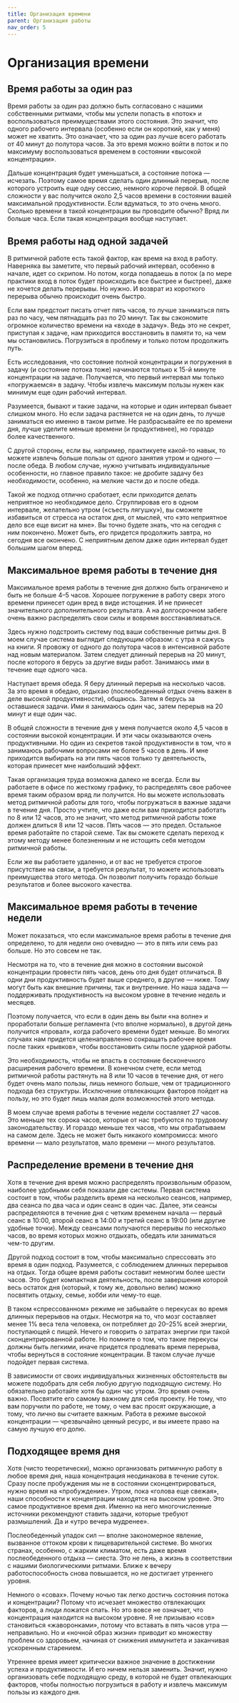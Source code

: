 ```yaml
---
title: Организация времени
parent: Организация работы
nav_order: 5
---
```


# Организация времени

## Время работы за один раз

Время работы за один раз должно быть согласовано с нашими собственными
ритмами, чтобы мы успели попасть в «поток» и воспользоваться
преимуществами этого состояния. Это значит, что одного рабочего
интервала (особенно если он короткий, как у меня) может не
хватить. Это означает, что за один раз лучше всего работать от 40
минут до полутора часов. За это время можно войти в поток и по
максимуму воспользоваться временем в состоянии «высокой концентрации».

Дальше концентрация будет уменьшаться, а состояние потока —
исчезать. Поэтому самое время сделать один длинный перерыв, после
которого устроить еще одну сессию, немного короче первой. В общей
сложности у вас получится около 2,5 часов времени в состоянии вашей
максимальной продуктивности. Если вдуматься, то это очень
много. Сколько времени в такой концентрации вы проводите обычно? Вряд
ли больше часа. Если такая концентрация вообще наступает.

## Время работы над одной задачей

В ритмичной работе есть такой фактор, как время на вход в
работу. Наверняка вы заметите, что первый рабочий интервал, особенно в
начале, идет со скрипом. Но потом, когда попадаешь в поток (а по мере
практики вход в поток будет происходить все быстрее и быстрее), даже
не хочется делать перерывы. Но нужно. И возврат из короткого перерыва
обычно происходит очень быстро.

Если вам предстоит писать отчет пять часов, то лучше заниматься пять
раз по часу, чем пятнадцать раз по 20 минут. Так вы сэкономите
огромное количество времени на «входе в задачу». Ведь это не секрет,
приступая к задаче, нам приходится восстановить в памяти то, на чем мы
остановились. Погрузиться в проблему и только потом продолжить путь.

Есть исследования, что состояние полной концентрации и погружения в
задачу (и состояние потока тоже) начинаются только к 15-й минуте
концентрации на задаче. Получается, что первый интервал мы только
«погружаемся» в задачу. Чтобы извлечь максимум пользы нужен как
минимум еще один рабочий интервал.

Разумеется, бывают и такие задачи, на которые и один интервал бывает
слишком много. Но если задача растянется не на один день, то лучше
заниматься ею именно в таком ритме. Не разбрасывайте ее по времени
дня, лучше уделите меньше времени (и продуктивнее), но гораздо более
качественного.

С другой стороны, если вы, например, практикуете какой-то навык, то
можете извлечь больше пользы от одного занятия утром и одного — после
обеда. В любом случае, нужно учитывать индивидуальные особенности, но
главное правило такое: не дробите задачу без необходимости, особенно,
на мелкие части до и после обеда.

Такой же подход отлично сработает, если приходится делать неприятное
но необходимое дело. Сгруппировав его в одном интервале, желательно
утром («съесть лягушку»), вы сможете избавиться от стресса на остаток
дня, от мыслей, что «это неприятное дело все еще висит на мне». Вы
точно будете знать, что на сегодня с ним покончено. Может быть, его
придется продолжить завтра, но сегодня все окончено. С неприятным
делом даже один интервал будет большим шагом вперед.

## Максимальное время работы в течение дня

Максимальное время работы в течение дня должно быть ограничено и быть
не больше 4–5 часов. Хорошее погружение в работу сверх этого времени
принесет один вред в виде истощения. И не принесет значительного
дополнительного результата. А на долгосрочном забеге очень важно
распределять свои силы и вовремя восстанавливаться.

Здесь нужно подстроить систему под ваши собственные ритмы дня. В моем
случае система выглядит следующим образом: с утра я сажусь на книги. Я
провожу от одного до полутора часов в интенсивной работе над новым
материалом. Затем следует длинный перерыв на 20 минут, после которого
я берусь за другие виды работ. Занимаюсь ими в течение еще одного
часа.

Наступает время обеда. Я беру длинный перерыв на несколько часов. За
это время я обедаю, отдыхаю (послеобеденный отдых очень важен в деле
высокой продуктивности), общаюсь. Затем я берусь за оставшиеся
задачи. Ими я занимаюсь один час, затем перерыв на 20 минут и еще один
час.

В общей сложности в течение дня у меня получается около 4,5 часов в
состоянии высокой концентрации. И эти часы оказываются очень
продуктивными. Но один из секретов такой продуктивности в том, что я
занимаюсь рабочими вопросами не более 5 часов в день. И мне приходится
выбирать на эти пять часов только ту деятельность, которая принесет
мне наибольший эффект.

Такая организация труда возможна далеко не всегда. Если вы работаете в
офисе по жесткому графику, то распределять свое рабочее время таким
образом вряд ли получится. Но вы можете использовать метод ритмичной
работы для того, чтобы погружаться в важные задачи в течение
дня. Просто учтите, что даже если вам приходится работать по 8 или 12
часов, это не значит, что метод ритмичной работы тоже должен длиться 8
или 12 часов. Пять часов — это предел. Остальное время работайте по
старой схеме. Так вы сможете сделать переход к этому методу менее
болезненным и не истощить себя методом ритмичной работы.

Если же вы работаете удаленно, и от вас не требуется строгое
присутствие на связи, а требуется результат, то можете использовать
преимущества этого метода. Он позволит получить гораздо больше
результатов и более высокого качества.

## Максимальное время работы в течение недели

Может показаться, что если максимальное время работы в течение дня
определено, то для недели оно очевидно — это в пять или семь раз
больше. Но это совсем не так.

Несмотря на то, что в течение дня можно в состоянии высокой
концентрации провести пять часов, день ото дня будет отличаться. В
одни дни продуктивность будет выше среднего, в другие — ниже. Тому
могут быть как внешние причины, так и внутренние. Но наша задача —
поддерживать продуктивность на высоком уровне в течение недель и
месяцев.

Поэтому получается, что если в один день вы были «на волне» и
проработали больше регламента (что вполне нормально), в другой день
получится «провал», когда рабочего времени будет меньше. Во многих
случаях нам придется целенаправленно сокращать рабочее время после
таких «рывков», чтобы восстановить силы после ударной работы.

Это необходимость, чтобы не впасть в состояние бесконечного расширения
рабочего времени. В конечном счете, если метод ритмичной работы
растянуть на 8 или 10 часов в течение дня, от него будет очень мало
пользы, лишь немного больше, чем от традиционного подхода без
структуры. Исключение отвлекающих факторов пойдет на пользу, но это
будет лишь малая доля возможностей этого метода.

В моем случае время работы в течение недели составляет 27 часов. Это
меньше тех сорока часов, которые от нас требуются по трудовому
законодательству. И гораздо меньше тех часов, что мы отрабатываем на
самом деле. Здесь не может быть никакого компромисса: много времени —
мало результатов, мало времени — много результатов.

## Распределение времени в течение дня

Хотя в течение дня время можно распределять произвольным образом,
наиболее удобными себя показали две системы. Первая система состоит в
том, чтобы разделить время на несколько сеансов, например, два сеанса
по два часа и один сеанс в один час. Далее, эти сеансы распределяются
в течение дня с четким временем начала — первый сеанс в 10:00, второй
сеанс в 14:00 и третий сеанс в 19:00 (или другие удобные точки). Между
сеансами получаются перерывы по несколько часов, во время которых
можно отдыхать, обедать или заниматься чем-то другим.

Другой подход состоит в том, чтобы максимально спрессовать это время в
один подход. Разумеется, с соблюдением длинных перерывов на
отдых. Тогда общее время работы составит немногим более шести
часов. Это будет компактная деятельность, после завершения которой
весь остаток дня (который, к тому же, довольно велик) можно посвятить
отдыху, семье, хобби или чему-то еще.

В таком «спрессованном» режиме не забывайте о перекусах во время
длинных перерывов на отдых. Несмотря на то, что мозг составляет менее
1% веса тела человека, он потребляет до 20–25% всей энергии,
поступающей с пищей. Нечего и говорить о затратах энергии при такой
сконцентрированной работе. Но помните о том, что такие перекусы должны
быть легкими, иначе придется продлевать время перерыва, чтобы
вернуться в состояние концентрации. В таком случае лучше подойдет
первая система.

В зависимости от своих индивидуальных жизненных обстоятельств вы
можете подобрать для себя любую другую подходящую систему. Но
обязательно работайте хотя бы один час утром. Это время очень
важно. Посвятите его самому важному для себя проекту. Не тому, что вам
поручили по работе, не тому, о чем вас просят окружающие, а тому, что
лично вы считаете важным. Работа в режиме высокой концентрации —
чрезвычайно ценный ресурс, и вы имеете право на самую лучшую его долю.

## Подходящее время дня

Хотя (чисто теоретически), можно организовать ритмичную работу в любое
время дня, наша концентрация неодинакова в течение суток. Сразу после
пробуждения мы не в состоянии сконцентрироваться, нужно время на
«пробуждение». Утром, пока «голова еще свежая», наши способности к
концентрации находятся на высоком уровне. Это самое продуктивное время
дня. Именно на него многочисленные источники рекомендуют ставить
задачи, которые требуют размышлений. Да и «утро вечера мудренее».

Послеобеденный упадок сил — вполне закономерное явление, вызванное
оттоком крови к пищеварительной системе. Во многих странах, особенно,
с жарким климатом, есть даже время послеобеденного отдыха —
сиеста. Это не лень, а жизнь в соответствии с нашими биологическими
ритмами. Ближе к вечеру работоспособность снова повышается, но не
достигает утреннего уровня.

Немного о «совах». Почему ночью так легко достичь состояния потока и
концентрации? Потому что исчезает множество отвлекающих факторов, а
люди ложатся спать. Но это вовсе не означает, что концентрация
находится на высоком уровне. Я не призываю «сов» становиться
«жаворонками», потому что вставать в пять часов утра — неправильно. Но
и «ночной образ жизни» приводит ко множеству проблем со здоровьем,
начиная от снижения иммунитета и заканчивая ускоренным старением.

Утреннее время имеет критически важное значение в достижении успеха и
продуктивности. И его ничем нельзя заменить. Значит, нужно
организовать себе подходящую среду, в которой не будет отвлекающих
факторов, чтобы полностью погрузиться в работу и извлечь максимум
пользы из каждого дня.

